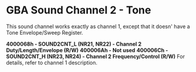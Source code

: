 # GBA Sound Channel 2 - Tone


This sound channel works exactly as channel 1, except that it doesn\'
have a Tone Envelope/Sweep Register.

**4000068h - SOUND2CNT_L (NR21, NR22) - Channel 2 Duty/Length/Envelope
(R/W)**
**400006Ah - Not used**
**400006Ch - SOUND2CNT_H (NR23, NR24) - Channel 2 Frequency/Control
(R/W)**
For details, refer to channel 1 description.




